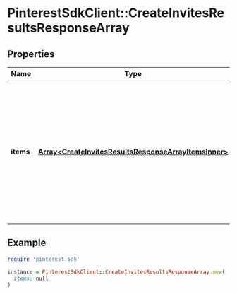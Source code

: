 # PinterestSdkClient::CreateInvitesResultsResponseArray

## Properties

| Name | Type | Description | Notes |
| ---- | ---- | ----------- | ----- |
| **items** | [**Array&lt;CreateInvitesResultsResponseArrayItemsInner&gt;**](CreateInvitesResultsResponseArrayItemsInner.md) | List of invite/request creation status. If there is an error, an exception object will be returned. If the action was successfully completed, an invite object will be returned. | [optional] |

## Example

```ruby
require 'pinterest_sdk'

instance = PinterestSdkClient::CreateInvitesResultsResponseArray.new(
  items: null
)
```

